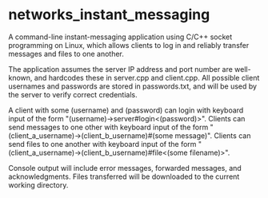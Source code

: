 # networks_instant_messaging
A command-line instant-messaging application using C/C++ socket programming on Linux, which allows clients to log in and reliably transfer messages and files to one another.


The application assumes the server IP address and port number are well-known, and hardcodes these in server.cpp and client.cpp. All possible client usernames and passwords are stored in passwords.txt, and will be used by the server to verify correct credentials.

A client with some (username) and (password) can login with keyboard input of the form "(username)->server#login<(password)>". Clients can send messages to one other with keyboard input of the form "(client_a_username)->(client_b_username)#(some message)". Clients can send files to one another with keyboard input of the form "(client_a_username)->(client_b_username)#file<(some filename)>".

Console output will include error messages, forwarded messages, and acknowledgments. Files transferred will be downloaded to the current working directory.
